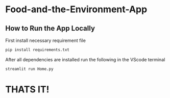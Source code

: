 # Food-and-the-Environment-App

## How to Run the App Locally
First install necessary requirement file
```bash
pip install requirements.txt
```

After all dependencies are installed run the following in the VScode terminal
```bash
streamlit run Home.py
```
# THATS IT!
